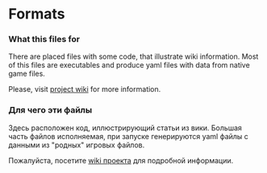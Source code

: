 # Formats

### What this files for
There are placed files with some code, that illustrate wiki information. Most of this files are executables and produce yaml files with data from native game files.

Please, visit [project wiki](../../../wiki/Extensions) for more information.

### Для чего эти файлы
Здесь расположен код, иллюстрирующий статьи из вики. Большая часть файлов исполняемая, при запуске генерируются yaml файлы с данными из "родных" игровых файлов.

Пожалуйста, посетите [wiki проекта](../../../wiki/Extensions_ru) для подробной информации.